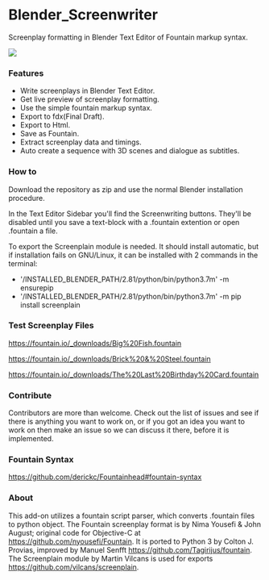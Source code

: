 # Blender_Screenwriter
Screenplay formatting in Blender Text Editor of Fountain markup syntax.

![](bsw_tut.gif)

### Features

- Write screenplays in Blender Text Editor.
- Get live preview of screenplay formatting.
- Use the simple fountain markup syntax.
- Export to fdx(Final Draft).
- Export to Html.
- Save as Fountain.
- Extract screenplay data and timings.
- Auto create a sequence with 3D scenes and dialogue as subtitles. 

### How to

Download the repository as zip and use the normal Blender installation procedure.

In the Text Editor Sidebar you'll find the Screenwriting buttons. They'll be disabled until you save a text-block with a .fountain extention or open .fountain a file. 

To export the Screenplain module is needed. It should install automatic, but if installation fails on GNU/Linux, it can be installed with 2 commands in the terminal:
* '/INSTALLED_BLENDER_PATH/2.81/python/bin/python3.7m' -m ensurepip
* '/INSTALLED_BLENDER_PATH/2.81/python/bin/python3.7m' -m pip install screenplain

### Test Screenplay Files
https://fountain.io/_downloads/Big%20Fish.fountain

https://fountain.io/_downloads/Brick%20&%20Steel.fountain

https://fountain.io/_downloads/The%20Last%20Birthday%20Card.fountain

### Contribute
Contributors are more than welcome. Check out the list of issues and see if there is anything you want to work on, or if you got an idea you want to work on then make an issue so we can discuss it there, before it is implemented. 

### Fountain Syntax
https://github.com/derickc/Fountainhead#fountain-syntax

### About

This add-on utilizes a fountain script parser, which converts .fountain files to python object. The Fountain screenplay format is by Nima Yousefi & John August; original code for Objective-C at https://github.com/nyousefi/Fountain. It is ported to Python 3 by Colton J. Provias, improved by Manuel Senfft https://github.com/Tagirijus/fountain. The Screenplain module by Martin Vilcans is used for exports https://github.com/vilcans/screenplain. 
